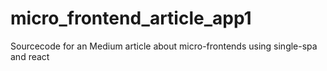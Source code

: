 # micro_frontend_article_app1
Sourcecode for an Medium article about micro-frontends using single-spa and react
